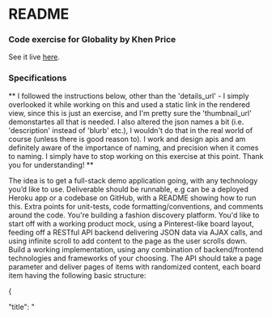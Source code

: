 # README #

### Code exercise for Globality by Khen Price ###

See it live [here](https://kp-globality.herokuapp.com/).


### Specifications ###

** I followed the instructions below, other than the 'details_url' - I simply overlooked it while working on this and used a static link in the rendered view, since this is just an exercise, and I'm pretty sure the 'thumbnail_url' demonstartes all that is needed. I also altered the json names a bit (i.e. 'description' instead of 'blurb' etc.), I wouldn't do that in the real world of course (unless there is good reason to). I work and design apis and am definitely aware of the importance of naming, and precision when it comes to naming. I simply have to stop working on this exercise at this point. Thank you for understanding! **

 The idea is to get a full-stack demo application going, with any technology you’d like to use.
Deliverable should be runnable, e.g can be a deployed Heroku app or a codebase on GitHub, with a README showing how to run this. Extra points for unit-tests, code formatting/conventions, and comments around the code.
You're building a fashion discovery platform. You'd like to start off with a working product mock, using a Pinterest-like board layout, feeding off a RESTful API backend delivering JSON data via AJAX calls, and using infinite scroll to add content to the page as the user scrolls down.
 Build a working implementation, using any combination of backend/frontend technologies and frameworks of your choosing. The API should take a page parameter and deliver pages of items with randomized content, each board item having the following basic structure:

{

  "title": "<TITLE>",

   "blurb": "<BLURB>",

   "author": "<AUTHOR>",

   "thumbnail_url": "<URL>",

   "details_url": "<URL>"

}

You can design the UI to your liking. at the very least each board item should feature the thumbnail image (you can hardcode a single image file to be used for all items for the sake of this excercise), the post title, and the blurb field, truncated to display 32 words and featuring a "Read more" link using the "details_url" field. For this exercise, The backend should have 20 items per page and deliver at least 3 pages of data. 

### How do I get set up? ###

** Summary of set up **

        bundle # install packages
        rake db:migrate # build db
        rails s # run local server

then, if all went well, visit localhost:3000 in browser.

** Configuration ** 

See 'config' folder

** Dependencies **

See Gemfile

** How to run tests **

    rake test

Note: I put in one functional test, and a few other testing ideas for an app with a bit more functianality in the commenting below it.

### Who do I talk to? ###
khenprice@gmail.com